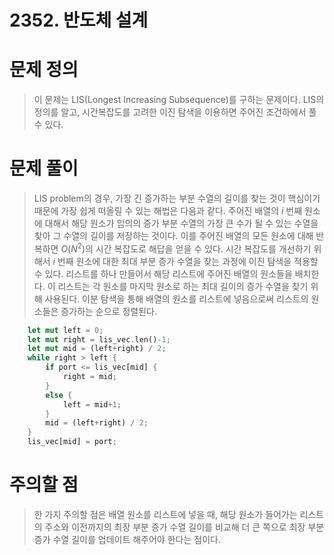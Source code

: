 # 2352. 반도체 설계

# 문제 정의
> 이 문제는 LIS(Longest Increasing Subsequence)를 구하는 문제이다.
> LIS의 정의를 알고, 시간복잡도를 고려한 이진 탐색을 이용하면 주어진 조건하에서 풀 수 있다.

# 문제 풀이
> LIS problem의 경우, 가장 긴 증가하는 부분 수열의 길이를 찾는 것이 핵심이기 때문에 가장 쉽게 떠올릴 수 있는 해법은 다음과 같다.
> 주어진 배열의 $i$ 번째 원소에 대해서 해당 원소가 임의의 증가 부분 수열의 가장 큰 수가 될 수 있는 수열을 찾아 그 수열의 길이를 저장하는 것이다.
> 이를 주어진 배열의 모든 원소에 대해 반복하면 $O(N^2)$의 시간 복잡도로 해답을 얻을 수 있다.
> 시간 복잡도를 개선하기 위해서 $i$ 번째 원소에 대한 최대 부분 증가 수열을 찾는 과정에 이진 탐색을 적용할 수 있다.
> 리스트를 하나 만들어서 해당 리스트에 주어진 배열의 원소들을 배치한다.
> 이 리스트는 각 원소를 마지막 원소로 하는 최대 길이의 증가 수열을 찾기 위해 사용된다.
> 이분 탐색을 통해 배열의 원소를 리스트에 넣음으로써 리스트의 원소들은 증가하는 순으로 정렬된다.

```rust
    let mut left = 0;
    let mut right = lis_vec.len()-1;
    let mut mid = (left+right) / 2;
    while right > left {
        if port <= lis_vec[mid] {
            right = mid;
        }
        else {
            left = mid+1;
        }
        mid = (left+right) / 2;
    }
    lis_vec[mid] = port;
```
# 주의할 점
> 한 가지 주의할 점은 배열 원소를 리스트에 넣을 때, 해당 원소가 들어가는 리스트의 주소와 이전까지의 최장 부분 증가 수열 길이를 비교해 더 큰 쪽으로 최장 부분 증가 수열 길이를 업데이트 해주어야 한다는 점이다.

